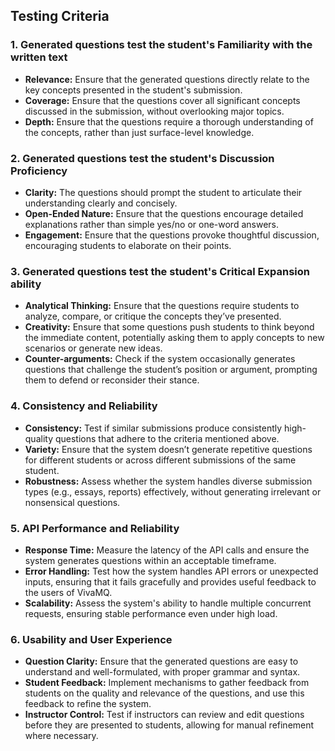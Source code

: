 ## Testing Criteria ##

### 1. **Generated questions test the student's Familiarity with the written text**
   - **Relevance:** Ensure that the generated questions directly relate to the key concepts presented in the student's submission.
   - **Coverage:** Ensure that the questions cover all significant concepts discussed in the submission, without overlooking major topics.
   - **Depth:** Ensure that the questions require a thorough understanding of the concepts, rather than just surface-level knowledge.

### 2. **Generated questions test the student's Discussion Proficiency**
   - **Clarity:** The questions should prompt the student to articulate their understanding clearly and concisely.
   - **Open-Ended Nature:** Ensure that the questions encourage detailed explanations rather than simple yes/no or one-word answers.
   - **Engagement:** Ensure that the questions provoke thoughtful discussion, encouraging students to elaborate on their points.

### 3. **Generated questions test the student's Critical Expansion ability**
   - **Analytical Thinking:** Ensure that the questions require students to analyze, compare, or critique the concepts they’ve presented.
   - **Creativity:** Ensure that some questions push students to think beyond the immediate content, potentially asking them to apply concepts to new scenarios or generate new ideas.
   - **Counter-arguments:** Check if the system occasionally generates questions that challenge the student’s position or argument, prompting them to defend or reconsider their stance.

### 4. **Consistency and Reliability**
   - **Consistency:** Test if similar submissions produce consistently high-quality questions that adhere to the criteria mentioned above.
   - **Variety:** Ensure that the system doesn’t generate repetitive questions for different students or across different submissions of the same student.
   - **Robustness:** Assess whether the system handles diverse submission types (e.g., essays, reports) effectively, without generating irrelevant or nonsensical questions.

### 5. **API Performance and Reliability**
   - **Response Time:** Measure the latency of the API calls and ensure the system generates questions within an acceptable timeframe.
   - **Error Handling:** Test how the system handles API errors or unexpected inputs, ensuring that it fails gracefully and provides useful feedback to the users of VivaMQ.
   - **Scalability:** Assess the system's ability to handle multiple concurrent requests, ensuring stable performance even under high load.

### 6. **Usability and User Experience**
   - **Question Clarity:** Ensure that the generated questions are easy to understand and well-formulated, with proper grammar and syntax.
   - **Student Feedback:** Implement mechanisms to gather feedback from students on the quality and relevance of the questions, and use this feedback to refine the system.
   - **Instructor Control:** Test if instructors can review and edit questions before they are presented to students, allowing for manual refinement where necessary.





